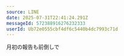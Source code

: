 ```yaml
---
source: LINE
date: 2025-07-31T22:41:24.291Z
messageId: 572388916276232333
userId: Ub72e0555cbf4df6c5440b4dc7993c71d
---
```


月初の報告も前倒しで